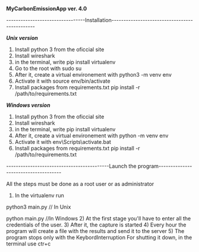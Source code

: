 **MyCarbonEmissionApp ver. 4.0**

---------------------------------Installation----------------------------------------------

***Unix version***

1) Install python 3 from the oficcial site
2) Install wireshark
3) in the terminal,  write pip install virtualenv
4) Go to the root with 
sudo su
5) After it, create a virtual environement with 
python3 -m venv env
6) Activate it with
source env/bin/activate
7) Install packages from requirements.txt
pip install -r /path/to/requirements.txt


***Windows version***

1) Install python 3 from the oficcial site
2) Install wireshark
3) in the terminal,  write pip install virtualenv
4) After it, create a virtual environement with 
python -m venv env
5) Activate it with
env\Scripts\activate.bat
6) Install packages from requirements.txt
pip install -r /path/to/requirements.txt



-------------------------------------------Launch the program-------------------------------------

All the steps must be done as a root user or as administrator

1) In the virtualenv run

python3 main.py // In Unix

python main.py //In Windows
2) At the first stage you'll have to enter all the credentials of the user.
3) After it, the capture is started
4) Every hour the program will create a file with the results and send it to the server
5) The program stops only with the KeybordInterruption
For shutting it down, in the terminal use ctr+c
